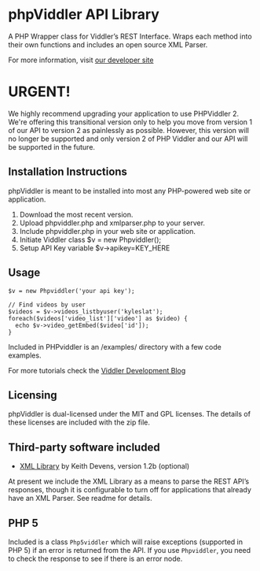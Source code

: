phpViddler API Library
======================

A PHP Wrapper class for Viddler’s REST Interface. Wraps each method into their own functions and includes an open source XML Parser.

For more information, visit [our developer site](http://developers.viddler.com/projects/api-wrappers/phpviddler/)


URGENT!
======================

We highly recommend upgrading your application to use PHPViddler 2. We're offering this transitional version only to help you move from version 1 of our API to version 2 as painlessly as possible. However, this version will no longer be supported and only version 2 of PHP Viddler and our API will be supported in the future.

Installation Instructions
-------------------------
phpViddler is meant to be installed into most any PHP-powered web site or application.

1. Download the most recent version.
2. Upload phpviddler.php and xmlparser.php to your server.
3. Include phpviddler.php in your web site or application.
4. Initiate Viddler class $v = new Phpviddler();
5. Setup API Key variable $v->apikey=KEY_HERE

Usage
-----
    $v = new Phpviddler('your api key');
    
    // Find videos by user
    $videos = $v->videos_listbyuser('kyleslat');
    foreach($videos['video_list']['video'] as $video) {
      echo $v->video_getEmbed($video['id']);
    }

Included in PHPviddler is an /examples/ directory with a few code examples.

For more tutorials check the [Viddler Development Blog](http://developers.viddler.com/category/tutorials/phpviddler/)

Licensing
---------
phpViddler is dual-licensed under the MIT and GPL licenses. The details of these licenses are included with the zip file.

Third-party software included
-----------------------------
* [XML Library](http://keithdevens.com/software/phpxml) by Keith Devens, version 1.2b (optional)

At present we include the XML Library as a means to parse the REST API’s responses, though it is configurable to turn off for applications that already have an XML Parser. See readme for details.

PHP 5
-----
Included is a class `Php5viddler` which will raise exceptions (supported in PHP 5) if an error is returned from the API.  If you use `Phpviddler`, you need to check the response to see if there is an error node.

